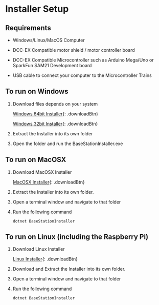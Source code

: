 # Installer Setup

## Requirements

- Windows/Linux/MacOS Computer

- DCC-EX Compatible motor shield / motor controller board

- DCC-EX Compatible Microcontroller such as Arduino Mega/Uno or SparkFun SAM21 Development board

- USB cable to connect your computer to the Microcontroller Trains
    

## To run on Windows

1. Download files depends on your system

    [Windows 64bit Installer](https://github.com/DCC-EX/BaseStation-Installer/releases/download/v2.0/BaseStationInstaller-win-x64.zip){: .downloadBtn}

    [Windows 32bit Installer](https://github.com/DCC-EX/BaseStation-Installer/releases/download/v2.0/BaseStationInstaller-win-x86.zip){: .downloadBtn}


2. Extract the Installer into its own folder

3. Open the folder and run the BaseStationInstaller.exe

## To run on MacOSX

1. Download MacOSX Installer

    [MacOSX Installer](https://dotnet.microsoft.com/download/dotnet-core/thank-you/sdk-3.1.301-macos-x64-installer){: .downloadBtn}

2. Extract the Installer into its own folder.

3. Open a terminal window and navigate to that folder

4. Run the following command

    ``dotnet BaseStationInstaller``

## To run on Linux (including the Raspberry Pi)

1. Download Linux Installer

    [Linux Installer](https://docs.microsoft.com/en-us/dotnet/core/install/linux){: .downloadBtn}

2. Download and Extract the Installer into its own folder.

3. Open a terminal window and navigate to that folder

4. Run the following command

     ``dotnet BaseStationInstaller``






